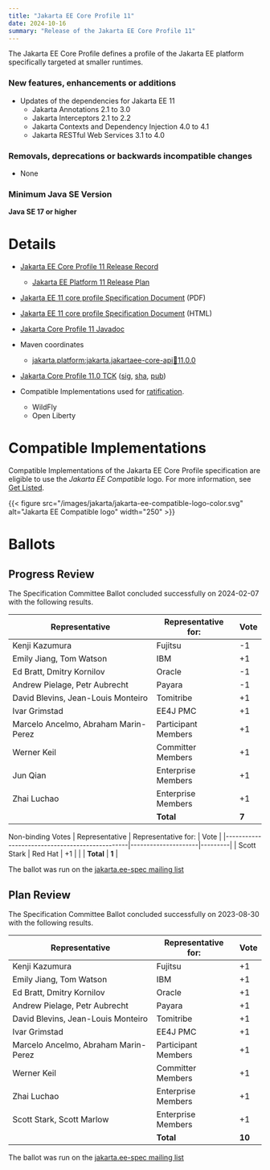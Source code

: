 ```yaml
---
title: "Jakarta EE Core Profile 11"
date: 2024-10-16
summary: "Release of the Jakarta EE Core Profile 11"
---
```

The Jakarta EE Core Profile defines a profile of the Jakarta EE platform specifically targeted at smaller runtimes.

### New features, enhancements or additions
<!-- List here -->
* Updates of the dependencies for Jakarta EE 11
  * Jakarta Annotations 2.1 to 3.0
  * Jakarta Interceptors 2.1 to 2.2
  * Jakarta Contexts and Dependency Injection 4.0 to 4.1
  * Jakarta RESTful Web Services 3.1 to 4.0

### Removals, deprecations or backwards incompatible changes
<!-- List here -->
* None

### Minimum Java SE Version
<!-- Specify the minimum required Java SE version for this specification -->
**Java SE 17 or higher**

# Details

* [Jakarta EE Core Profile 11 Release Record](https://projects.eclipse.org/projects/ee4j.jakartaee-platform/releases/core-profile-11)
    * [Jakarta EE Platform 11 Release Plan](https://jakartaee.github.io/platform/jakartaee11/JakartaEE11ReleasePlan)
* [Jakarta EE 11 core profile Specification Document](./jakarta-coreprofile-spec-11.0.pdf) (PDF)
* [Jakarta EE 11 core profile Specification Document](./jakarta-coreprofile-spec-11.0.html) (HTML)
* [Jakarta Core Profile 11 Javadoc](./apidocs)
* Maven coordinates
   * [jakarta.platform:jakarta.jakartaee-core-api:jar:11.0.0](https://central.sonatype.com/artifact/jakarta.platform/jakarta.jakartaee-core-api/11.0.0/jar)

* [Jakarta Core Profile 11.0 TCK](https://download.eclipse.org/jakartaee/coreprofile/11/jakarta-core-profile-tck-11.0.0.zip)
  ([sig](https://download.eclipse.org/jakartaee/coreprofile/11/jakarta-core-profile-tck-11.0.0.zip.sig),
  [sha](https://download.eclipse.org/jakartaee/coreprofile/11/jakarta-core-profile-tck-11.0.0.zip.sha256),
  [pub](https://jakarta.ee/specifications/jakartaee-spec-committee.pub))
* Compatible Implementations used for [ratification](https://www.eclipse.org/projects/efsp/?version=1.2#efsp-ratification).
  * WildFly
  * Open Liberty

# Compatible Implementations

Compatible Implementations of the Jakarta EE Core Profile specification are eligible to use the _Jakarta EE Compatible_ logo. For more information, see [Get Listed](/compatibility/get-listed/).

{{< figure src="/images/jakarta/jakarta-ee-compatible-logo-color.svg" alt="Jakarta EE Compatible logo" width="250" >}}

<!--* [Jakarta EE 11 Core Profile Compatible Implementations](https://jakarta.ee/compatibility/certification/11/)-->

# Ballots

<!--## Release Review-->

## Progress Review

The Specification Committee Ballot concluded successfully on 2024-02-07 with the following results.

| Representative                                 | Representative for: |  Vote   |
|------------------------------------------------|---------------------|---------|
| Kenji Kazumura                                 | Fujitsu             |   -1    |
| Emily Jiang, Tom Watson                        | IBM                 |   +1    |
| Ed Bratt, Dmitry Kornilov                      | Oracle              |   -1    |
| Andrew Pielage, Petr Aubrecht                  | Payara              |   -1    |
| David Blevins, Jean-Louis Monteiro             | Tomitribe           |   +1    |
| Ivar Grimstad                                  | EE4J PMC            |   +1    |
| Marcelo Ancelmo, Abraham Marin-Perez           | Participant Members |   +1    |
| Werner Keil                                    | Committer Members   |   +1    |
| Jun Qian                                       | Enterprise Members  |   +1    |
| Zhai Luchao                                    | Enterprise Members  |   +1    |
|                                                | **Total**           |  **7**  |

Non-binding Votes
| Representative                                 | Representative for: |  Vote   |
|------------------------------------------------|---------------------|---------|
| Scott Stark                                    | Red Hat             |   +1    |
|                                                | **Total**           |  **1**  |

The ballot was run on the [jakarta.ee-spec mailing list](https://www.eclipse.org/lists/jakarta.ee-spec/msg03173.html)

## Plan Review
The Specification Committee Ballot concluded successfully on 2023-08-30 with the following results.

| Representative                                 | Representative for: |  Vote   |
|------------------------------------------------|---------------------|---------|
| Kenji Kazumura                                 | Fujitsu             |   +1    |
| Emily Jiang, Tom Watson                        | IBM                 |   +1    |
| Ed Bratt, Dmitry Kornilov                      | Oracle              |   +1    |
| Andrew Pielage, Petr Aubrecht                  | Payara              |   +1    |
| David Blevins, Jean-Louis Monteiro             | Tomitribe           |   +1    |
| Ivar Grimstad                                  | EE4J PMC            |   +1    |
| Marcelo Ancelmo, Abraham Marin-Perez           | Participant Members |   +1    |
| Werner Keil                                    | Committer Members   |   +1    |
| Zhai Luchao                                    | Enterprise Members  |   +1    |
| Scott Stark, Scott Marlow                      | Enterprise Members  |   +1    |
|                                                | **Total**           | **10**  |

The ballot was run on the [jakarta.ee-spec mailing list](https://www.eclipse.org/lists/jakarta.ee-spec/msg03113.html)
